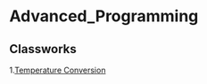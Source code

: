 # Advanced_Programming

<h2 id="classworks">Classworks</h2>

<p>1.<a href="https://fatihmehmetergin.github.io/Advanced_Programming/CW2_2">Temperature Conversion</a></p>





